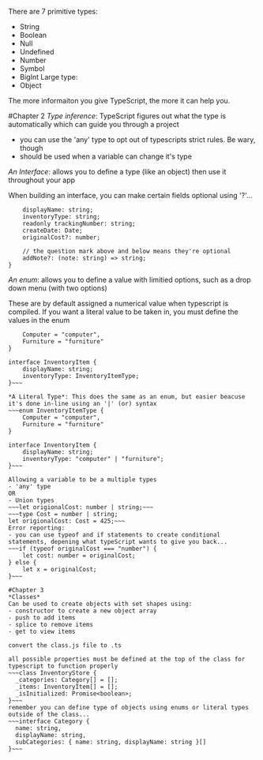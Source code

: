 There are 7 primitive types:

- String
- Boolean
- Null
- Undefined
- Number
- Symbol
- BigInt
  Large type:
- Object

The more informaiton you give TypeScript, the more it can help you.

#Chapter 2
_Type inference_: TypeScript figures out what the type is automatically which can guide you through a project

- you can use the 'any' type to opt out of typescripts strict rules. Be wary, though
- should be used when a variable can change it's type

_An Interface_: allows you to define a type (like an object) then use it throughout your app

When building an interface, you can make certain fields optional using '?'...

~~~interface InventoryItem {
    displayName: string;
    inventoryType: string;
    readonly trackingNumber: string;
    createDate: Date;
    originalCost?: number;

    // the question mark above and below means they're optional
    addNote?: (note: string) => string;
}
~~~

*An enum*: allows you to define a value with limitied options, such as a drop down menu (with two options)

These are by default assigned a numerical value when typescript is compiled.
If you want a literal value to be taken in, you must define the values in the enum
~~~enum InventoryItemType {
    Computer = "computer",
    Furniture = "furniture"
}

interface InventoryItem {
    displayName: string;
    inventoryType: InventoryItemType;
}~~~

*A Literal Type*: This does the same as an enum, but easier beacuse it's done in-line using an '|' (or) syntax
~~~enum InventoryItemType {
    Computer = "computer",
    Furniture = "furniture"
}

interface InventoryItem {
    displayName: string;
    inventoryType: "computer" | "furniture";
}~~~

Allowing a variable to be a multiple types
- 'any' type
OR
- Union types
~~~let origionalCost: number | string;~~~
~~~type Cost = number | string;
let origionalCost: Cost = 425;~~~
Error reporting:
- you can use typeof and if statements to create conditional statements, depening what typeScript wants to give you back...
~~~if (typeof originalCost === "number") {
    let cost: number = originalCost;
} else {
    let x = originalCost;
}~~~

#Chapter 3
*Classes*
Can be used to create objects with set shapes using:
- constructor to create a new object array
- push to add items
- splice to remove items
- get to view items

convert the class.js file to .ts

all possible properties must be defined at the top of the class for typescript to function properly
~~~class InventoryStore {
  _categories: Category[] = [];
  _items: InventoryItem[] = [];
  _isInitialized: Promise<boolean>;
}~~~
remember you can define type of objects using enums or literal types outside of the class...
~~~interface Category {
  name: string,
  displayName: string,
  subCategories: { name: string, displayName: string }[]
}~~~



